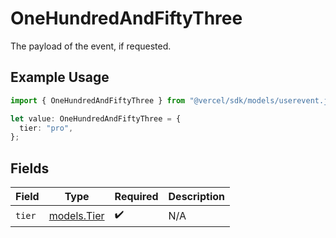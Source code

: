 # OneHundredAndFiftyThree

The payload of the event, if requested.

## Example Usage

```typescript
import { OneHundredAndFiftyThree } from "@vercel/sdk/models/userevent.js";

let value: OneHundredAndFiftyThree = {
  tier: "pro",
};
```

## Fields

| Field                            | Type                             | Required                         | Description                      |
| -------------------------------- | -------------------------------- | -------------------------------- | -------------------------------- |
| `tier`                           | [models.Tier](../models/tier.md) | :heavy_check_mark:               | N/A                              |
